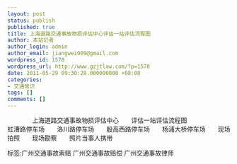 ```yaml
---
layout: post
status: publish
published: true
title: 上海道路交通事故物损评估中心评估一站评估流程图
author: 本站记者
author_login: admin
author_email: jiangwei909@gmail.com
wordpress_id: 1578
wordpress_url: http://www.gzjtlaw.com/?p=1578
date: 2011-05-29 09:30:28.000000000 +08:00
categories:
- 交通常识
tags: []
comments: []
---
```

　　　　上海道路交通事故物损评估中心　　评估一站评估流程图　　　　　　　　虹漕路停车场　　洛川路停车场　　殷高西路停车场　　杨浦大桥停车场　　现场拍照　　现场勘察　　照片当事人携带标签:广州交通事故索赔 广州交通事故赔偿 广州交通事故律师
